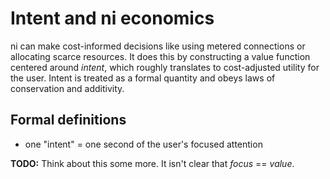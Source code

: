 # Intent and ni economics
ni can make cost-informed decisions like using metered connections or
allocating scarce resources. It does this by constructing a value function
centered around _intent_, which roughly translates to cost-adjusted utility for
the user. Intent is treated as a formal quantity and obeys laws of conservation
and additivity.

## Formal definitions
- one "intent" = one second of the user's focused attention

**TODO:** Think about this some more. It isn't clear that _focus_ == _value_.
